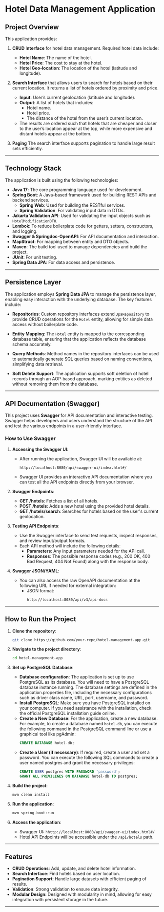 # Hotel Data Management Application

## Project Overview

This application provides:

1. **CRUD Interface** for hotel data management. Required hotel data include:
    - **Hotel Name**: The name of the hotel.
    - **Hotel Price**: The cost to stay at the hotel.
    - **Hotel Geo-location**: The location of the hotel (latitude and longitude).

2. **Search Interface** that allows users to search for hotels based on their current location. It returns a list of hotels ordered by proximity and price.
    - **Input**: User’s current geolocation (latitude and longitude).
    - **Output**: A list of hotels that includes:
        - Hotel name.
        - Hotel price.
        - The distance of the hotel from the user’s current location.
    - The results are ordered such that hotels that are cheaper and closer to the user’s location appear at the top, while more expensive and distant hotels appear at the bottom.

3. **Paging** The search interface supports pagination to handle large result sets efficiently.

---

## Technology Stack

The application is built using the following technologies:

- **Java 17**: The core programming language used for development.
- **Spring Boot**: A Java-based framework used for building REST APIs and backend services.
    - **Spring Web**: Used for building the RESTful services.
    - **Spring Validation**: For validating input data in DTOs.
- **Jakarta Validation API**: Used for validating the input objects such as `HotelModificationDTO`.
- **Lombok**: To reduce boilerplate code for getters, setters, constructors, and logging.
- **Swagger & Springdoc-OpenAPI**: For API documentation and interaction.
- **MapStruct**: For mapping between entity and DTO objects.
- **Maven**: The build tool used to manage dependencies and build the project.
- **JUnit**: For unit testing.
- **Spring Data JPA**: For data access and persistence.

---
## Persistence Layer

The application employs **Spring Data JPA** to manage the persistence layer, enabling easy interaction with the underlying database. The key features include:

- **Repositories**: Custom repository interfaces extend `JpaRepository` to provide CRUD operations for the `Hotel` entity, allowing for simple data access without boilerplate code.

- **Entity Mapping**: The `Hotel` entity is mapped to the corresponding database table, ensuring that the application reflects the database schema accurately.

- **Query Methods**: Method names in the repository interfaces can be used to automatically generate SQL queries based on naming conventions, simplifying data retrieval.

- **Soft Delete Support**: The application supports soft deletion of hotel records through an AOP-based approach, marking entities as deleted without removing them from the database.

---

## API Documentation (Swagger)

This project uses **Swagger** for API documentation and interactive testing. Swagger helps developers and users understand the structure of the API and test the various endpoints in a user-friendly interface.

### How to Use Swagger

1. **Accessing the Swagger UI**:
    - After running the application, Swagger UI will be available at:
      ```
      http://localhost:8080/api/swagger-ui/index.html#/
      ```
    - Swagger UI provides an interactive API documentation where you can test all the API endpoints directly from your browser.

2. **Swagger Endpoints**:
    - **GET /hotels**: Fetches a list of all hotels.
    - **POST /hotels**: Adds a new hotel using the provided hotel details.
    - **GET /hotels/search**: Searches for hotels based on the user's current geolocation.

3. **Testing API Endpoints**:
    - Use the Swagger interface to send test requests, inspect responses, and review input/output formats.
    - Each API method will include the following details:
        - **Parameters**: Any input parameters needed for the API call.
        - **Responses**: The possible response codes (e.g., 200 OK, 400 Bad Request, 404 Not Found) along with the response body.

4. **Swagger JSON/YAML**:
    - You can also access the raw OpenAPI documentation at the following URL if needed for external integration:
        - JSON format:
          ```
          http://localhost:8080/api/v3/api-docs
          ```

---

## How to Run the Project

1. **Clone the repository**:
   ```bash
   git clone https://github.com/your-repo/hotel-management-app.git
   ```

2. **Navigate to the project directory**:
   ```bash
   cd hotel-management-app
   ```
3. **Set up PostgreSQL Database**: 
    - **Database configuration**: The application is set up to use PostgreSQL as its database. You will need to have a PostgreSQL database instance running. The database settings are defined in the application.properties file, including the necessary configurations such as driver class name, URL, port, username, and password.
    - **Install PostgreSQL**: Make sure you have PostgreSQL installed on your computer. If you need assistance with the installation, check the official PostgreSQL installation guide online.
    - **Create a New Database**: For the application, create a new database. For example, to create a database named `hotel-db`, you can execute the following command in the PostgreSQL command line or use a graphical tool like pgAdmin:
      ```sql
      CREATE DATABASE hotel-db;
      ```
    - **Create a User (if necessary)**: If required, create a user and set a password. You can execute the following SQL commands to create a user named postgres and grant the necessary privileges:
      ```sql
      CREATE USER postgres WITH PASSWORD 'password';
      GRANT ALL PRIVILEGES ON DATABASE hotel-db TO postgres;
      ```
4. **Build the project**:
   ```bash
   mvn clean install
   ```

5. **Run the application**:
   ```bash
   mvn spring-boot:run
   ```

6. **Access the application**:
    - Swagger UI: `hhttp://localhost:8080/api/swagger-ui/index.html#/`
    - Hotel API Endpoints will be accessible under the `/api/hotels` path.

---

## Features

- **CRUD Operations**: Add, update, and delete hotel information.
- **Search Interface**: Find hotels based on user location.
- **Pagination Support**: Handle large datasets with efficient paging of results.
- **Validation**: Strong validation to ensure data integrity.
- **Modular Design**: Designed with modularity in mind, allowing for easy integration with persistent storage in the future.

---
